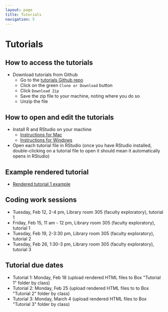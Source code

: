 ```yaml
---
layout: page
title: Tutorials
navigation: 5
---
```

# Tutorials
## How to access the tutorials
* Download tutorials from Github
  - Go to the [tutorials Github repo](https://github.com/lcthomas/eng682s19-tutorials)
  - Click on the green `Clone or Download` button
  - Click `Download Zip`
  - Save the zip file to your machine, noting where you do so
  - Unzip the file

## How to open and edit the tutorials
* Install R and RStudio on your machine
  - [Instructions for Mac](https://medium.com/@GalarnykMichael/install-r-and-rstudio-on-mac-e911606ce4f4)
  - [Instructions for Windows](https://medium.com/@GalarnykMichael/install-r-and-rstudio-on-windows-5f503f708027)
* Open each tutorial file in RStudio (once you have RStudio installed, double-clicking on a tutorial file to open it should mean it automatically opens in RStudio)

## Example rendered tutorial
* [Rendered tutorial 1 example](https://lindsaythomas.net/eng682s19/tutorial-1.html)

## Coding work sessions
* Tuesday, Feb 12, 2-4 pm, Library room 305 (faculty exploratory), tutorial 1
* Friday, Feb 15, 11 am - 12 pm, Library room 305 (faculty exploratory), tutorial 1
* Tuesday, Feb 19, 2-3:30 pm, Library room 305 (faculty exploratory), tutorial 2
* Tuesday, Feb 26, 1:30-3 pm, Library room 305 (faculty exploratory), tutorial 3

## Tutorial due dates
* Tutorial 1: Monday, Feb 18 (upload rendered HTML files to Box "Tutorial 1" folder by class)
* Tutorial 2: Monday, Feb 25 (upload rendered HTML files to to Box "Tutorial 2" folder by class)
* Tutorial 3: Monday, March 4 (upload rendered HTML files to Box "Tutorial 3" folder by class)
